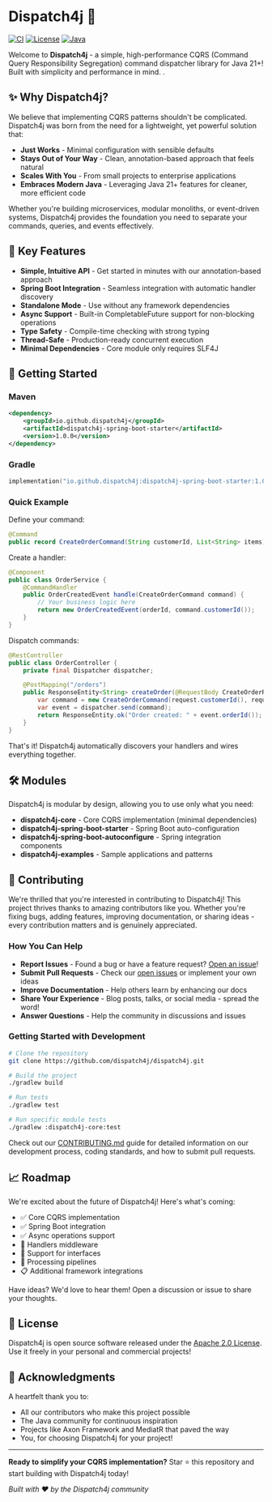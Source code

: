 # Dispatch4j 🚀

[![CI](https://github.com/dispatch4j/dispatch4j/workflows/CI/badge.svg)](https://github.com/dispatch4j/dispatch4j/actions)
[![License](https://img.shields.io/badge/License-Apache%202.0-blue.svg)](https://opensource.org/licenses/Apache-2.0)
[![Java](https://img.shields.io/badge/Java-21%2B-orange.svg)](https://www.oracle.com/java/technologies/downloads/)

Welcome to **Dispatch4j** - a simple, high-performance CQRS (Command Query Responsibility Segregation) 
command dispatcher library for Java 21+! Built with simplicity and performance in mind. 
.

## ✨ Why Dispatch4j?

We believe that implementing CQRS patterns shouldn't be complicated. Dispatch4j was born from the need for a lightweight, yet powerful solution that:

- **Just Works** - Minimal configuration with sensible defaults
- **Stays Out of Your Way** - Clean, annotation-based approach that feels natural
- **Scales With You** - From small projects to enterprise applications
- **Embraces Modern Java** - Leveraging Java 21+ features for cleaner, more efficient code

Whether you're building microservices, modular monoliths, or event-driven systems, Dispatch4j provides the foundation you need to separate your commands, queries, and events effectively.

## 🎯 Key Features

- **Simple, Intuitive API** - Get started in minutes with our annotation-based approach
- **Spring Boot Integration** - Seamless integration with automatic handler discovery
- **Standalone Mode** - Use without any framework dependencies
- **Async Support** - Built-in CompletableFuture support for non-blocking operations
- **Type Safety** - Compile-time checking with strong typing
- **Thread-Safe** - Production-ready concurrent execution
- **Minimal Dependencies** - Core module only requires SLF4J

## 🚀 Getting Started

### Maven
```xml
<dependency>
    <groupId>io.github.dispatch4j</groupId>
    <artifactId>dispatch4j-spring-boot-starter</artifactId>
    <version>1.0.0</version>
</dependency>
```

### Gradle
```kotlin
implementation("io.github.dispatch4j:dispatch4j-spring-boot-starter:1.0.0")
```

### Quick Example

Define your command:
```java
@Command
public record CreateOrderCommand(String customerId, List<String> items) {}
```

Create a handler:
```java
@Component
public class OrderService {
    @CommandHandler
    public OrderCreatedEvent handle(CreateOrderCommand command) {
        // Your business logic here
        return new OrderCreatedEvent(orderId, command.customerId());
    }
}
```

Dispatch commands:
```java
@RestController
public class OrderController {
    private final Dispatcher dispatcher;

    @PostMapping("/orders")
    public ResponseEntity<String> createOrder(@RequestBody CreateOrderRequest request) {
        var command = new CreateOrderCommand(request.customerId(), request.items());
        var event = dispatcher.send(command);
        return ResponseEntity.ok("Order created: " + event.orderId());
    }
}
```

That's it! Dispatch4j automatically discovers your handlers and wires everything together.

## 🛠️ Modules

Dispatch4j is modular by design, allowing you to use only what you need:

- **dispatch4j-core** - Core CQRS implementation (minimal dependencies)
- **dispatch4j-spring-boot-starter** - Spring Boot auto-configuration
- **dispatch4j-spring-boot-autoconfigure** - Spring integration components
- **dispatch4j-examples** - Sample applications and patterns

## 🤝 Contributing

We're thrilled that you're interested in contributing to Dispatch4j! 
This project thrives thanks to amazing contributors like you. Whether you're fixing bugs, adding features, 
improving documentation, or sharing ideas - every contribution matters and is genuinely appreciated.

### How You Can Help

- **Report Issues** - Found a bug or have a feature request? [Open an issue](https://github.com/dispatch4j/dispatch4j/issues)!
- **Submit Pull Requests** - Check our [open issues](https://github.com/dispatch4j/dispatch4j/issues) or implement your own ideas
- **Improve Documentation** - Help others learn by enhancing our docs
- **Share Your Experience** - Blog posts, talks, or social media - spread the word!
- **Answer Questions** - Help the community in discussions and issues

### Getting Started with Development

```bash
# Clone the repository
git clone https://github.com/dispatch4j/dispatch4j.git

# Build the project
./gradlew build

# Run tests
./gradlew test

# Run specific module tests
./gradlew :dispatch4j-core:test
```

Check out our [CONTRIBUTING.md](CONTRIBUTING.md) guide for detailed information on our development process, coding standards, and how to submit pull requests.

## 📈 Roadmap

We're excited about the future of Dispatch4j! Here's what's coming:

- ✅ Core CQRS implementation
- ✅ Spring Boot integration
- ✅ Async operations support
- 🚧 Handlers middleware
- 🚧 Support for interfaces
- 🚧 Processing pipelines
- 📋 Additional framework integrations

Have ideas? We'd love to hear them! Open a discussion or issue to share your thoughts.

## 📄 License

Dispatch4j is open source software released under the [Apache 2.0 License](LICENSE). Use it freely in your personal and commercial projects!

## 🙏 Acknowledgments

A heartfelt thank you to:
- All our contributors who make this project possible
- The Java community for continuous inspiration
- Projects like Axon Framework and MediatR that paved the way
- You, for choosing Dispatch4j for your project!

---

**Ready to simplify your CQRS implementation?** Star ⭐ this repository and start building with Dispatch4j today!

*Built with ❤️ by the Dispatch4j community*